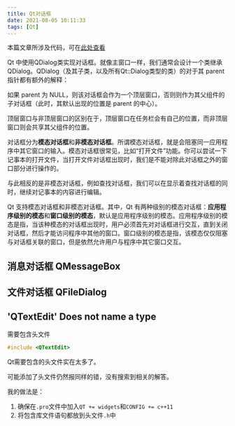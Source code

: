 ```yaml
---
title: Qt对话框
date: 2021-08-05 10:11:33
tags: [Qt]
---
```


本篇文章所涉及代码，可在[此处查看](https://github.com/Dunky-Z/learning-qt/tree/main/Dialog)

Qt 中使用QDialog类实现对话框。就像主窗口一样，我们通常会设计一个类继承QDialog。QDialog（及其子类，以及所有Qt::Dialog类型的类）的对于其 parent 指针都有额外的解释：

如果 parent 为 NULL，则该对话框会作为一个顶层窗口，否则则作为其父组件的子对话框（此时，其默认出现的位置是 parent 的中心）。

顶层窗口与非顶层窗口的区别在于，顶层窗口在任务栏会有自己的位置，而非顶层窗口则会共享其父组件的位置。

对话框分为**模态对话框**和**非模态对话框**。所谓模态对话框，就是会阻塞同一应用程序中其它窗口的输入。模态对话框很常见，比如“打开文件”功能。你可以尝试一下记事本的打开文件，当打开文件对话框出现时，我们是不能对除此对话框之外的窗口部分进行操作的。

与此相反的是非模态对话框，例如查找对话框，我们可以在显示着查找对话框的同时，继续对记事本的内容进行编辑。

Qt 支持模态对话框和非模态对话框。其中，Qt 有两种级别的模态对话框：**应用程序级别的模态**和**窗口级别的模态**，默认是应用程序级别的模态。应用程序级别的模态是指，当该种模态的对话框出现时，用户必须首先对对话框进行交互，直到关闭对话框，然后才能访问程序中其他的窗口。窗口级别的模态是指，该模态仅仅阻塞与对话框关联的窗口，但是依然允许用户与程序中其它窗口交互。
## 消息对话框 QMessageBox
## 文件对话框 QFileDialog
##  'QTextEdit' Does not name a type
需要包含头文件
```c++
#include <QTextEdit>
```
Qt需要包含的头文件实在太多了。

可能添加了头文件仍然报同样的错，没有搜索到相关的解答。

我的做法是：

1. 确保在`.pro`文件中加入`QT += widgets`和`CONFIG += c++11`
2. 将包含库文件语句都放到头文件`.h`中

